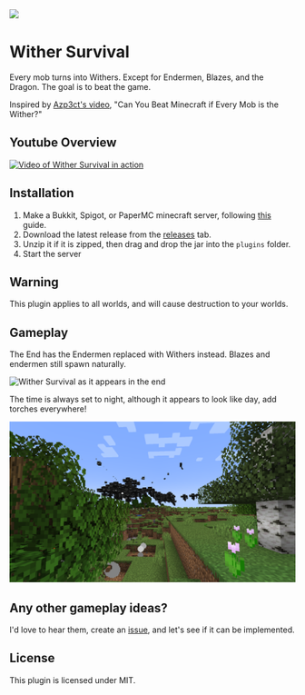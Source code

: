 <img src="https://github.com/user-attachments/assets/a7365639-16f9-4bac-9999-2d5348ab5174" width="100" />

# Wither Survival

Every mob turns into Withers. Except for Endermen, Blazes, and the Dragon. The goal is to beat the game.

Inspired by [Azp3ct's video](https://www.youtube.com/watch?v=UVnBT9o40sQ), "Can You Beat Minecraft if Every Mob is the Wither?"

## Youtube Overview

[![Video of Wither Survival in action](https://img.youtube.com/vi/x9gLFgzYxnw/0.jpg)](https://www.youtube.com/watch?v=x9gLFgzYxnw)

## Installation
1. Make a Bukkit, Spigot, or PaperMC minecraft server, following [this](https://www.youtube.com/watch?v=VQlUft3ITGE&t=283s) guide.
2. Download the latest release from the [releases](https://github.com/BjornTheProgrammer/Wither-Survival/releases) tab.
3. Unzip it if it is zipped, then drag and drop the jar into the `plugins` folder.
4. Start the server

## Warning

This plugin applies to all worlds, and will cause destruction to your worlds.

## Gameplay

The End has the Endermen replaced with Withers instead. Blazes and endermen still spawn naturally.

![Wither Survival as it appears in the end](https://raw.githubusercontent.com/BjornTheProgrammer/Wither-Survival/refs/heads/main/media/end.png)

The time is always set to night, although it appears to look like day, add torches everywhere!

![Wither Survival as it appears in the overworld](https://raw.githubusercontent.com/BjornTheProgrammer/Wither-Survival/refs/heads/main/media/overworld.png)

## Any other gameplay ideas?

I'd love to hear them, create an [issue](https://github.com/BjornTheProgrammer/Wither-Survival/issues), and let's see if it can be implemented.

## License

This plugin is licensed under MIT.
